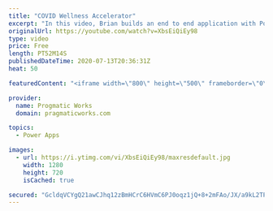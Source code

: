 ```yaml
---
title: "COVID Wellness Accelerator"
excerpt: "In this video, Brian builds an end to end application with Power Apps and SharePoint for COVID Back to Work Wellness safety. The PowerApp can check employees' wellness for eligibility to work in the office and make sure the employees acknowledge the company's safety policies. If you have Office 365,"
originalUrl: https://youtube.com/watch?v=XbsEiQiEy98
type: video
price: Free
length: PT52M14S
publishedDateTime: 2020-07-13T20:36:31Z
heat: 50

featuredContent: "<iframe width=\"800\" height=\"500\" frameborder=\"0\" src=\"https://www.youtube.com/embed/XbsEiQiEy98\" allow=\"accelerometer; autoplay; encrypted-media; gyroscope; picture-in-picture\" allowfullscreen></iframe>"

provider:
  name: Progmatic Works
  domain: pragmaticworks.com

topics:
  - Power Apps

images:
  - url: https://i.ytimg.com/vi/XbsEiQiEy98/maxresdefault.jpg
    width: 1280
    height: 720
    isCached: true

secured: "GcldqVCYgQ21awCJhq12zBmHCrC6HVmC6PJ0oqz1jQ+8+2mFAo/JX/a9kL2TPVbva+ESUFbhr/moJzL+GNX7YNhZAku4/CwGLKacIZkdQfa1ZdAh4/rJc8xUl9eNGey290ZlZLARerdRTkqcXvecuvkfkl0EguodG50kmp+8optDbwOxjg4fWp0abycOdCU3nAFczYx+5CaYFRIftk5c5XkaNeq6D88yM6DRsZBkn7nYCH3ZVpJn7BmRYDG0NAhU4AskTPdZohQupfQ81Hvb+Ej5cC9EIYPXNWFSRI+7xsXky9FsnBqQbtjHpLG5Zxj4aKNe6p0L0u5tO2ZLt7ygKXtXGqcPfHA84dp77piucCc6b7j93pI0sF5Akqo5naLI2mYcAKb6/C1jgNBroNzoJ3Rr13HkkFHXmFZOcxueegA=;wNBqNUXUb1M3lFYouYQAJQ=="
---
```


